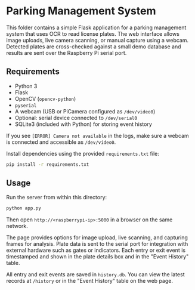 # Parking Management System

This folder contains a simple Flask application for a parking management system that uses OCR to read license plates. The web interface allows image uploads, live camera scanning, or manual capture using a webcam. Detected plates are cross-checked against a small demo database and results are sent over the Raspberry Pi serial port.

## Requirements

- Python 3
- Flask
- OpenCV (`opencv-python`)
- `pyserial`
- A webcam (USB or PiCamera configured as `/dev/video0`)
- Optional: serial device connected to `/dev/serial0`
- SQLite3 (included with Python) for storing event history

If you see `[ERROR] Camera not available` in the logs, make sure a webcam is
connected and accessible as `/dev/video0`.

Install dependencies using the provided `requirements.txt` file:
```bash
pip install -r requirements.txt
```

## Usage
Run the server from within this directory:
```bash
python app.py
```
Then open `http://<raspberrypi-ip>:5000` in a browser on the same network.

The page provides options for image upload, live scanning, and capturing frames for analysis. Plate data is sent to the serial port for integration with external hardware such as gates or indicators. Each entry or exit event is timestamped and shown in the plate details box and in the "Event History" table.

All entry and exit events are saved in `history.db`. You can view the latest
records at `/history` or in the "Event History" table on the web page.
